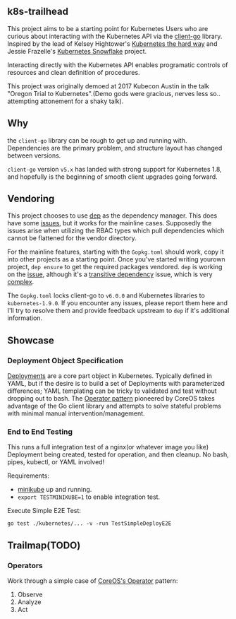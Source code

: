 k8s-trailhead
-------------


This project aims to be a starting point for Kubernetes Users who are curious about interacting with the Kubernetes API via the [client-go](https://github.com/kubernetes/client-go) library. Inspired by the lead of Kelsey Hightower's [Kubernetes the hard way](https://github.com/kelseyhightower/kubernetes-the-hard-way) and Jessie Frazelle's [Kubernetes Snowflake](https://github.com/jessfraz/k8s-snowflake) project.  

Interacting directly with the Kubernetes API enables programatic controls of resources and clean definition of procedures. 

This project was originally demoed at 2017 Kubecon Austin in the talk "Oregon Trial to Kubernetes".(Demo gods were gracious, nerves less so.. attempting attonement for a shaky talk). 

## Why

the `client-go` library can be rough to get up and running with. Dependencies are the primary problem, and structure layout has changed between versions.

`client-go` version `v5.x` has landed with strong support for Kubernetes 1.8, and hopefully is the beginning of smooth client upgrades going forward.

## Vendoring

This project chooses to use [dep](https://github.com/golang/dep) as the dependency manager. This does have some [issues](https://github.com/kubernetes/client-go/blob/master/INSTALL.md#dep-not-supported-yet), but it works for the mainline cases. Supposedly the issues arise when utilizing the RBAC types which pull dependencies which cannot be flattened for the vendor directory.

For the mainline features, starting with the `Gopkg.toml` should work, copy it into other projects as a starting point. Once you've started writing yourown project, `dep ensure` to get the required packages vendored. `dep` is working on the [issue](https://github.com/golang/dep/issues/1124), although it's a [transitive dependency](https://github.com/golang/dep/issues/1124#issuecomment-333457621) issue, which is very [complex](https://github.com/golang/dep/issues/1124#issuecomment-331346439).

The `Gopkg.toml` locks client-go to `v6.0.0` and Kubernetes libraries to `kubernetes-1.9.0`. If you encounter any issues, please report them here and I'll try to resolve them and provide feedback upstream to `dep` if it's additional information.

## Showcase

### Deployment Object Specification

[Deployments](https://kubernetes.io/docs/concepts/workloads/controllers/deployment/) are a core part object in Kubernetes. Typically defined in YAML, but if the desire is to build a set of Deployments with parameterized differences; YAML templating can be tricky to validated and test without dropping out to bash. The [Operator pattern](https://coreos.com/blog/introducing-operators.html) pioneered by CoreOS takes advantage of the Go client library and attempts to solve stateful problems with minimal manual intervention/management.

### End to End Testing

This runs a full integration test of a nginx(or whatever image you like) Deployment being created, tested for operation, and then cleanup. No bash, pipes, kubectl, or YAML involved!

Requirements: 
* [minikube](https://github.com/kubernetes/minikube) up and running.
* `export TESTMINIKUBE=1` to enable integration test.

Execute Simple E2E Test:

`go test ./kubernetes/... -v -run TestSimpleDeployE2E`

## Trailmap(TODO)

### Operators

Work through a simple case of [CoreOS's Operator](https://coreos.com/operators/) pattern:
1. Observe
2. Analyze
3. Act
